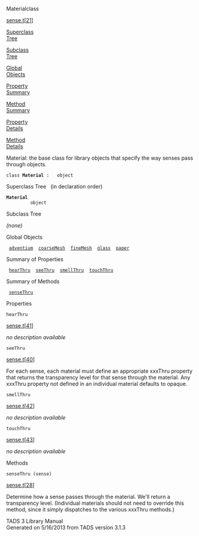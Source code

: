 <span class="title">Material</span><span class="type">class</span>

[sense.t](../file/sense.t.html)\[[21](../source/sense.t.html#21)\]

[Superclass  
Tree](#_SuperClassTree_)

[Subclass  
Tree](#_SubClassTree_)

[Global  
Objects](#_ObjectSummary_)

[Property  
Summary](#_PropSummary_)

[Method  
Summary](#_MethodSummary_)

[Property  
Details](#_Properties_)

[Method  
Details](#_Methods_)

<div class="fdesc">

Material: the base class for library objects that specify the way senses
pass through objects.

`class `**`Material`**` :   object`

</div>

<span id="_SuperClassTree_"></span>

<div class="mjhd">

<span class="hdln">Superclass Tree</span>   (in declaration order)

</div>

**`Material`**  
`         object`  
<span id="_SubClassTree_"></span>

<div class="mjhd">

<span class="hdln">Subclass Tree</span>  

</div>

*(none)* <span id="_ObjectSummary_"></span>

<div class="mjhd">

<span class="hdln">Global Objects</span>  

</div>

` `[`adventium`](../object/adventium.html)`  `[`coarseMesh`](../object/coarseMesh.html)`  `[`fineMesh`](../object/fineMesh.html)`  `[`glass`](../object/glass.html)`  `[`paper`](../object/paper.html)`  `
<span id="_PropSummary_"></span>

<div class="mjhd">

<span class="hdln">Summary of Properties</span>  

</div>

` `[`hearThru`](#hearThru)`  `[`seeThru`](#seeThru)`  `[`smellThru`](#smellThru)`  `[`touchThru`](#touchThru)`  `

<span id="_MethodSummary_"></span>

<div class="mjhd">

<span class="hdln">Summary of Methods</span>  

</div>

` `[`senseThru`](#senseThru)`  `

<span id="_Properties_"></span>

<div class="mjhd">

<span class="hdln">Properties</span>  

</div>

<span id="hearThru"></span>

`hearThru`

[sense.t](../file/sense.t.html)\[[41](../source/sense.t.html#41)\]

<div class="desc">

*no description available*

</div>

<span id="seeThru"></span>

`seeThru`

[sense.t](../file/sense.t.html)\[[40](../source/sense.t.html#40)\]

<div class="desc">

For each sense, each material must define an appropriate xxxThru
property that returns the transparency level for that sense through the
material. Any xxxThru property not defined in an individual material
defaults to opaque.

</div>

<span id="smellThru"></span>

`smellThru`

[sense.t](../file/sense.t.html)\[[42](../source/sense.t.html#42)\]

<div class="desc">

*no description available*

</div>

<span id="touchThru"></span>

`touchThru`

[sense.t](../file/sense.t.html)\[[43](../source/sense.t.html#43)\]

<div class="desc">

*no description available*

</div>

<span id="_Methods_"></span>

<div class="mjhd">

<span class="hdln">Methods</span>  

</div>

<span id="senseThru"></span>

`senseThru (sense)`

[sense.t](../file/sense.t.html)\[[28](../source/sense.t.html#28)\]

<div class="desc">

Determine how a sense passes through the material. We'll return a
transparency level. (Individual materials should not need to override
this method, since it simply dispatches to the various xxxThru methods.)

</div>

<div class="ftr">

TADS 3 Library Manual  
Generated on 5/16/2013 from TADS version 3.1.3

</div>
